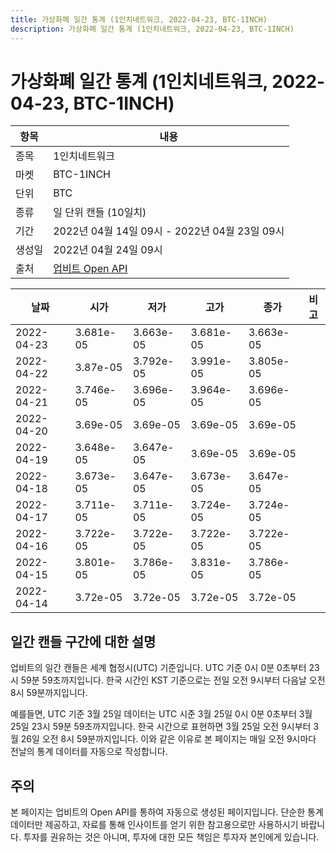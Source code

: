 ```yaml
---
title: 가상화폐 일간 통계 (1인치네트워크, 2022-04-23, BTC-1INCH)
description: 가상화폐 일간 통계 (1인치네트워크, 2022-04-23, BTC-1INCH)
---
```



가상화폐 일간 통계 (1인치네트워크, 2022-04-23, BTC-1INCH)
===

|항목|내용|
|--|--|
|종목|1인치네트워크|
|마켓|BTC-1INCH|
|단위|BTC|
|종류|일 단위 캔들 (10일치)|
|기간|2022년 04월 14일 09시 - 2022년 04월 23일 09시|
|생성일|2022년 04월 24일 09시|
|출처|[업비트 Open API](https://docs.upbit.com)|


|날짜|시가|저가|고가|종가|비고|
|--|--|--|--|--|--|
|2022-04-23|3.681e-05|3.663e-05|3.681e-05|3.663e-05|    |
|2022-04-22|3.87e-05|3.792e-05|3.991e-05|3.805e-05|    |
|2022-04-21|3.746e-05|3.696e-05|3.964e-05|3.696e-05|    |
|2022-04-20|3.69e-05|3.69e-05|3.69e-05|3.69e-05|    |
|2022-04-19|3.648e-05|3.647e-05|3.69e-05|3.69e-05|    |
|2022-04-18|3.673e-05|3.647e-05|3.673e-05|3.647e-05|    |
|2022-04-17|3.711e-05|3.711e-05|3.724e-05|3.724e-05|    |
|2022-04-16|3.722e-05|3.722e-05|3.722e-05|3.722e-05|    |
|2022-04-15|3.801e-05|3.786e-05|3.831e-05|3.786e-05|    |
|2022-04-14|3.72e-05|3.72e-05|3.72e-05|3.72e-05|    |


일간 캔들 구간에 대한 설명
---


업비트의 일간 캔들은 세계 협정시(UTC) 기준입니다. 
UTC 기준 0시 0분 0초부터 23시 59분 59초까지입니다. 
한국 시간인 KST 기준으로는 전일 오전 9시부터 다음날 오전 8시 59분까지입니다. 


예를들면, UTC 기준 3월 25일 데이터는 UTC 시준 3월 25일 0시 0분 0초부터 3월 25일 23시 59분 59초까지입니다. 
한국 시간으로 표현하면 3월 25일 오전 9시부터 3월 26일 오전 8시 59분까지입니다. 
이와 같은 이유로 본 페이지는 매일 오전 9시마다 전날의 통계 데이터를 자동으로 작성합니다. 


주의
---


본 페이지는 업비트의 Open API를 통하여 자동으로 생성된 페이지입니다. 
단순한 통계 데이터만 제공하고, 자료를 통해 인사이트를 얻기 위한 참고용으로만 사용하시기 바랍니다. 
투자를 권유하는 것은 아니며, 투자에 대한 모든 책임은 투자자 본인에게 있습니다. 

